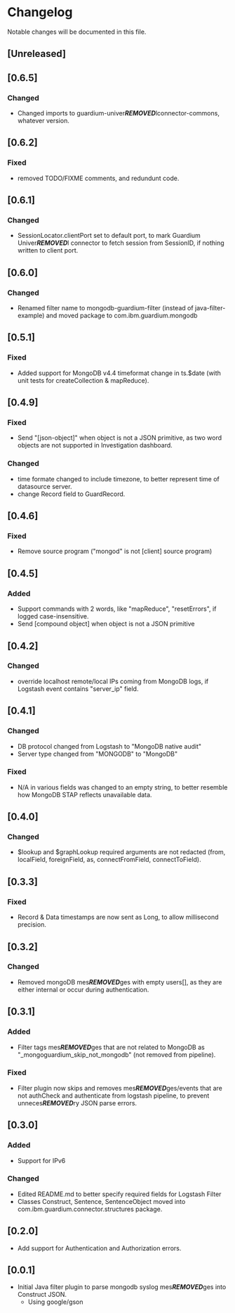 # Changelog
Notable changes will be documented in this file.

## [Unreleased]
## [0.6.5]
### Changed 
- Changed imports to guardium-univer***REMOVED***lconnector-commons, whatever version.

## [0.6.2]
### Fixed
- removed TODO/FIXME comments, and redundunt code.

## [0.6.1]
### Changed
- SessionLocator.clientPort set to default port, to mark Guardium Univer***REMOVED***l connector to fetch session from SessionID, if nothing written to client port.

## [0.6.0]
### Changed
- Renamed filter name to mongodb-guardium-filter (instead of java-filter-example) and moved package to com.ibm.guardium.mongodb

## [0.5.1]
### Fixed 
- Added support for MongoDB v4.4 timeformat change in ts.$date (with unit tests for createCollection & mapReduce).

## [0.4.9]
### Fixed 
- Send "\[json-object\]" when object is not a JSON primitive, as two word objects are not supported in Investigation dashboard. 
### Changed
- time formate changed to include timezone, to better represent time of datasource server.
- change Record field to GuardRecord.

## [0.4.6]
### Fixed
- Remove source program ("mongod" is not \[client\] source program) 

## [0.4.5]
### Added
- Support commands with 2 words, like "mapReduce", "resetErrors", if logged case-insensitive.
- Send [compound object] when object is not a JSON primitive

## [0.4.2]
### Changed
- override localhost remote/local IPs coming from MongoDB logs, if Logstash event contains "server_ip" field.

## [0.4.1]
### Changed
- DB protocol changed from Logstash to "MongoDB native audit"
- Server type changed from "MONGODB" to "MongoDB"

### Fixed
- N/A in various fields was changed to an empty string, to better resemble how MongoDB STAP reflects unavailable data.

## [0.4.0]
### Changed
- $lookup and $graphLookup required arguments are not redacted (from, localField, foreignField, as, connectFromField, connectToField).

## [0.3.3]
### Fixed
- Record & Data timestamps are now sent as Long, to allow millisecond precision.

## [0.3.2]
### Changed
- Removed mongoDB mes***REMOVED***ges with empty users[], as they are either internal or occur during authentication.

## [0.3.1]
### Added 
- Filter tags mes***REMOVED***ges that are not related to MongoDB as "_mongoguardium_skip_not_mongodb" (not removed from pipeline).

### Fixed
- Filter plugin now skips and removes mes***REMOVED***ges/events that are not authCheck and authenticate from logstash pipeline, to prevent unneces***REMOVED***ry JSON parse errors.

## [0.3.0]
###  Added
- Support for IPv6

### Changed
- Edited README.md to better specify required fields for Logstash Filter
- Classes Construct, Sentence, SentenceObject moved into com.ibm.guardium.connector.structures package. 


## [0.2.0]
- Add support for Authentication and Authorization errors.

## [0.0.1]
- Initial Java filter plugin to parse mongodb syslog mes***REMOVED***ges into Construct JSON. 
  - Using google/gson